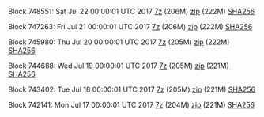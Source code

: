 Block 748551: Sat Jul 22 00:00:01 UTC 2017 [7z](https://transfer.sh/gvMrS/bootstrap.dat.20170722.7z) (206M) [zip](https://transfer.sh/o9aTt/bootstrap.dat.20170722.zip) (222M) [SHA256](https://transfer.sh/oi5xQ/sha256.txt)

Block 747263: Fri Jul 21 00:00:01 UTC 2017 [7z](https://transfer.sh/yXFsy/bootstrap.dat.20170721.7z) (206M) [zip](https://transfer.sh/rl9zh/bootstrap.dat.20170721.zip) (222M) [SHA256](https://transfer.sh/7oJlN/sha256.txt)

Block 745980: Thu Jul 20 00:00:01 UTC 2017 [7z](https://transfer.sh/tDyoA/bootstrap.dat.20170720.7z) (205M) [zip](https://transfer.sh/14n5Os/bootstrap.dat.20170720.zip) (222M) [SHA256](https://transfer.sh/10iRT9/sha256.txt)

Block 744688: Wed Jul 19 00:00:01 UTC 2017 [7z](https://transfer.sh/Jox8e/bootstrap.dat.20170719.7z) (205M) [zip](https://transfer.sh/ij3QJ/bootstrap.dat.20170719.zip) (221M) [SHA256](https://transfer.sh/12L5Ig/sha256.txt)

Block 743402: Tue Jul 18 00:00:01 UTC 2017 [7z](https://transfer.sh/13IIp2/bootstrap.dat.20170718.7z) (205M) [zip](https://transfer.sh/12ilNX/bootstrap.dat.20170718.zip) (221M) [SHA256](https://transfer.sh/CiKNc/sha256.txt)

Block 742141: Mon Jul 17 00:00:01 UTC 2017 [7z](https://transfer.sh/12mSyU/bootstrap.dat.20170717.7z) (204M) [zip](https://transfer.sh/fF7iW/bootstrap.dat.20170717.zip) (221M) [SHA256](https://transfer.sh/tDzaJ/sha256.txt)
